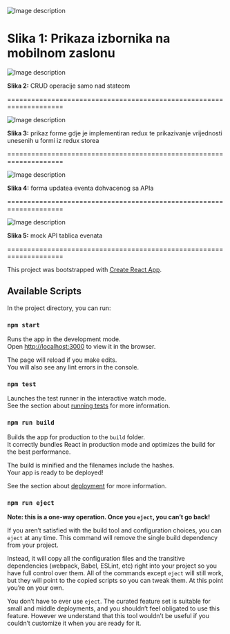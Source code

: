 
![Image description](https://i.imgur.com/k4Zjn1H.png)

**Slika 1:** Prikaza izbornika na mobilnom zaslonu
====================================================================


![Image description](https://i.imgur.com/8gZRpO2.png)

**Slika 2:** CRUD operacije samo nad stateom

====================================================================


![Image description](https://i.imgur.com/8Q2A2n5.png)

**Slika 3:** prikaz forme gdje je implementiran redux te prikazivanje vrijednosti unesenih u formi iz redux storea

====================================================================


![Image description](https://i.imgur.com/Y8AtCVI.png)

**Slika 4:** forma updatea eventa dohvacenog sa APIa


====================================================================

![Image description](https://i.imgur.com/7ZRkVJS.png)

**Slika 5:** mock API tablica evenata

====================================================================











This project was bootstrapped with [Create React App](https://github.com/facebook/create-react-app).

## Available Scripts

In the project directory, you can run:

### `npm start`

Runs the app in the development mode.<br />
Open [http://localhost:3000](http://localhost:3000) to view it in the browser.

The page will reload if you make edits.<br />
You will also see any lint errors in the console.

### `npm test`

Launches the test runner in the interactive watch mode.<br />
See the section about [running tests](https://facebook.github.io/create-react-app/docs/running-tests) for more information.

### `npm run build`

Builds the app for production to the `build` folder.<br />
It correctly bundles React in production mode and optimizes the build for the best performance.

The build is minified and the filenames include the hashes.<br />
Your app is ready to be deployed!

See the section about [deployment](https://facebook.github.io/create-react-app/docs/deployment) for more information.

### `npm run eject`

**Note: this is a one-way operation. Once you `eject`, you can’t go back!**

If you aren’t satisfied with the build tool and configuration choices, you can `eject` at any time. This command will remove the single build dependency from your project.

Instead, it will copy all the configuration files and the transitive dependencies (webpack, Babel, ESLint, etc) right into your project so you have full control over them. All of the commands except `eject` will still work, but they will point to the copied scripts so you can tweak them. At this point you’re on your own.

You don’t have to ever use `eject`. The curated feature set is suitable for small and middle deployments, and you shouldn’t feel obligated to use this feature. However we understand that this tool wouldn’t be useful if you couldn’t customize it when you are ready for it.
